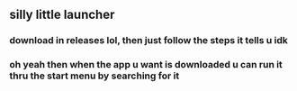 ## silly little launcher
### download in releases lol, then just follow the steps it tells u idk

### oh yeah then when the app u want is downloaded u can run it thru the start menu by searching for it
